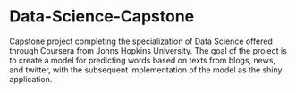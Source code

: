 # Data-Science-Capstone

Capstone project completing the specialization of Data Science offered through Coursera from Johns Hopkins University. The goal of the project is to create a model for predicting words based on texts from blogs, news, and twitter, with the subsequent implementation of the model as the shiny application.
